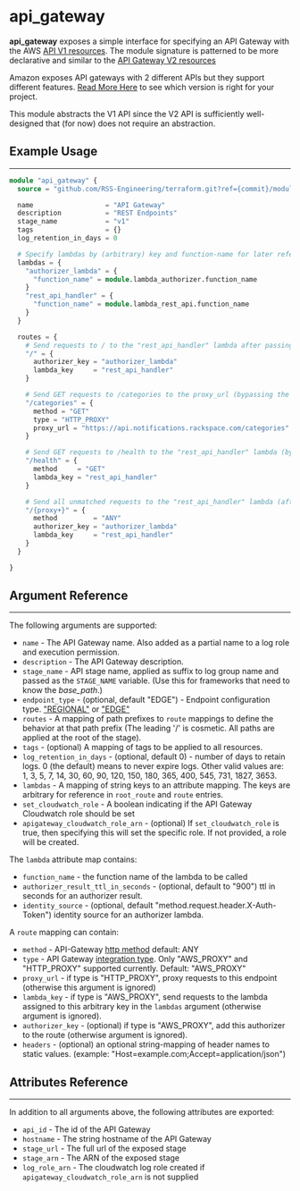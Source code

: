 # api_gateway

**api_gateway** exposes a simple interface for specifying an API Gateway with the AWS [API V1 resources](https://registry.terraform.io/providers/hashicorp/aws/latest/docs/resources/api_gateway_rest_api). The module signature is patterned to be more declarative and similar to the [API Gateway V2 resources](https://registry.terraform.io/providers/hashicorp/aws/latest/docs/resources/apigatewayv2_api)

Amazon exposes API gateways with 2 different APIs but they support different features. [Read More Here](https://www.tinystacks.com/blog-post/api-gateway-rest-vs-http-api-what-are-the-differences/) to see which version is right for your project.

This module abstracts the V1 API since the V2 API is sufficiently well-designed that (for now) does not require an abstraction.

## Example Usage

---

```terraform
module "api_gateway" {
  source = "github.com/RSS-Engineering/terraform.git?ref={commit}/modules/api_gateway"

  name                  = "API Gateway"
  description           = "REST Endpoints"
  stage_name            = "v1"
  tags                  = {}
  log_retention_in_days = 0

  # Specify lambdas by (arbitrary) key and function-name for later reference via a route.
  lambdas = {
    "authorizer_lambda" = {
      "function_name" = module.lambda_authorizer.function_name
    }
    "rest_api_handler" = {
      "function_name" = module.lambda_rest_api.function_name
    }
  }

  routes = {
    # Send requests to / to the "rest_api_handler" lambda after passing through the authorizer
    "/" = {
      authorizer_key = "authorizer_lambda"
      lambda_key     = "rest_api_handler"
    }

    # Send GET requests to /categories to the proxy_url (bypassing the authorizer)
    "/categories" = {
      method = "GET"
      type = "HTTP_PROXY"
      proxy_url = "https://api.notifications.rackspace.com/categories"
    }

    # Send GET requests to /health to the "rest_api_handler" lambda (bypassing the authorizer)
    "/health" = {
      method     = "GET"
      lambda_key = "rest_api_handler"
    }

    # Send all unmatched requests to the "rest_api_handler" lambda (after passing through the authorizer)
    "/{proxy+}" = {
      method         = "ANY"
      authorizer_key = "authorizer_lambda"
      lambda_key     = "rest_api_handler"
    }
  }

}

```

## Argument Reference

---

The following arguments are supported:

- `name` - The API Gateway name. Also added as a partial name to a log role and execution permission.
- `description` - The API Gateway description.
- `stage_name` - API stage name, applied as suffix to log group name and passed as the `STAGE_NAME` variable. (Use this for frameworks that need to know the _base_path_.)
- `endpoint_type` - (optional, default "EDGE") - Endpoint configuration type. ["REGIONAL"](https://docs.aws.amazon.com/apigateway/latest/developerguide/create-regional-api.html) or ["EDGE"](https://docs.aws.amazon.com/apigateway/latest/developerguide/create-api-resources-methods.html)
- `routes` - A mapping of path prefixes to `route` mappings to define the behavior at that path prefix (The leading '/' is cosmetic. All paths are applied at the root of the stage).
- `tags` - (optional) A mapping of tags to be applied to all resources.
- `log_retention_in_days` - (optional, default 0) - number of days to retain logs. 0 (the default) means to never expire logs. Other valid values are: 1, 3, 5, 7, 14, 30, 60, 90, 120, 150, 180, 365, 400, 545, 731, 1827, 3653.
- `lambdas` - A mapping of string keys to an attribute mapping. The keys are arbitrary for reference in `root_route` and `route` entries.
- `set_cloudwatch_role` - A boolean indicating if the API Gateway Cloudwatch role should be set
- `apigateway_cloudwatch_role_arn` - (optional) If `set_cloudwatch_role` is true, then specifying this will set the specific role. If not provided, a role will be created.

The `lambda` attribute map contains:

- `function_name` - the function name of the lambda to be called
- `authorizer_result_ttl_in_seconds` - (optional, default to "900") ttl in seconds for an authorizer result.
- `identity_source` - (optional, default "method.request.header.X-Auth-Token") identity source for an authorizer lambda.

A `route` mapping can contain:

- `method` - API-Gateway [http method](https://registry.terraform.io/providers/hashicorp/aws/latest/docs/resources/api_gateway_method#http_method) default: ANY
- `type` - API Gateway [integration type](https://registry.terraform.io/providers/hashicorp/aws/latest/docs/resources/api_gateway_integration#type). Only "AWS_PROXY" and "HTTP_PROXY" supported currently. Default: "AWS_PROXY"
- `proxy_url` - if type is "HTTP_PROXY", proxy requests to this endpoint (otherwise this argument is ignored)
- `lambda_key` - if type is "AWS_PROXY", send requests to the lambda assigned to this arbitrary key in the `lambdas` argument (otherwise argument is ignored).
- `authorizer_key` - (optional) if type is "AWS_PROXY", add this authorizer to the route (otherwise argument is ignored).
- `headers` - (optional) an optional string-mapping of header names to static values. (example: "Host=example.com;Accept=application/json")

## Attributes Reference

---

In addition to all arguments above, the following attributes are exported:

- `api_id` - The id of the API Gateway
- `hostname` - The string hostname of the API Gateway
- `stage_url` - The full url of the exposed stage
- `stage_arn` - The ARN of the exposed stage
- `log_role_arn` - The cloudwatch log role created if `apigateway_cloudwatch_role_arn` is not supplied
